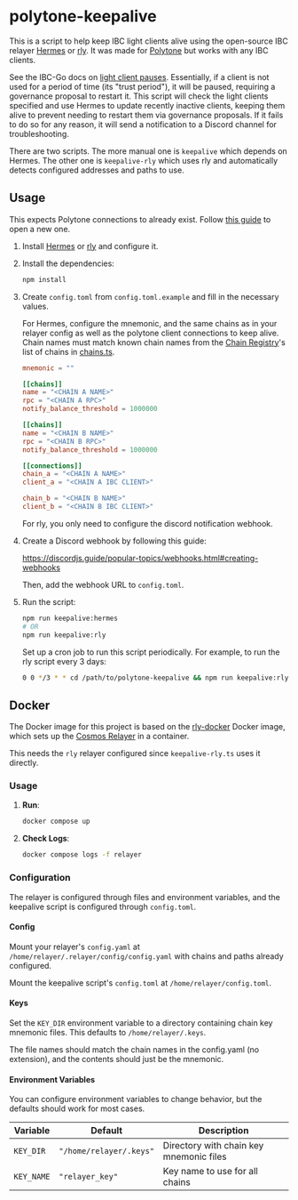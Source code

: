 # polytone-keepalive

This is a script to help keep IBC light clients alive using the open-source IBC
relayer [Hermes](https://hermes.informal.systems) or
[rly](https://github.com/cosmos/relayer). It was made for
[Polytone](https://github.com/DA0-DA0/polytone) but works with any IBC clients.

See the IBC-Go docs on [light client
pauses](https://ibc.cosmos.network/main/ibc/proposals.html). Essentially, if a
client is not used for a period of time (its "trust period"), it will be paused,
requiring a governance proposal to restart it. This script will check the light
clients specified and use Hermes to update recently inactive clients, keeping
them alive to prevent needing to restart them via governance proposals. If it
fails to do so for any reason, it will send a notification to a Discord channel
for troubleshooting.

There are two scripts. The more manual one is `keepalive` which depends on
Hermes. The other one is `keepalive-rly` which uses rly and automatically
detects configured addresses and paths to use.

## Usage

This expects Polytone connections to already exist. Follow [this
guide](https://github.com/DA0-DA0/polytone/wiki/How-to-set-up-a-new-polytone-connection)
to open a new one.

1. Install [Hermes](https://hermes.informal.systems) or
   [rly](https://github.com/cosmos/relayer) and configure it.

2. Install the dependencies:

   ```sh
   npm install
   ```

3. Create `config.toml` from `config.toml.example` and fill in the necessary
   values.

   For Hermes, configure the mnemonic, and the same chains as in your relayer
   config as well as the polytone client connections to keep alive. Chain names
   must match known chain names from the [Chain
   Registry](https://github.com/cosmology-tech/chain-registry)'s list of chains
   in
   [chains.ts](https://github.com/cosmology-tech/chain-registry/blob/main/packages/chain-registry/src/chains.ts).

   ```toml
   mnemonic = ""

   [[chains]]
   name = "<CHAIN A NAME>"
   rpc = "<CHAIN A RPC>"
   notify_balance_threshold = 1000000

   [[chains]]
   name = "<CHAIN B NAME>"
   rpc = "<CHAIN B RPC>"
   notify_balance_threshold = 1000000

   [[connections]]
   chain_a = "<CHAIN A NAME>"
   client_a = "<CHAIN A IBC CLIENT>"

   chain_b = "<CHAIN B NAME>"
   client_b = "<CHAIN B IBC CLIENT>"
   ```

   For rly, you only need to configure the discord notification webhook.

4. Create a Discord webhook by following this guide:

   https://discordjs.guide/popular-topics/webhooks.html#creating-webhooks

   Then, add the webhook URL to `config.toml`.

5. Run the script:

   ```sh
   npm run keepalive:hermes
   # OR
   npm run keepalive:rly
   ```

   Set up a cron job to run this script periodically. For example, to run the
   rly script every 3 days:

   ```sh
   0 0 */3 * * cd /path/to/polytone-keepalive && npm run keepalive:rly
   ```

## Docker

The Docker image for this project is based on the
[rly-docker](https://github.com/NoahSaso/rly-docker) Docker image, which sets up
the [Cosmos Relayer](https://github.com/cosmos/relayer) in a container.

This needs the `rly` relayer configured since `keepalive-rly.ts` uses it
directly.

### Usage

1. **Run**:

   ```bash
   docker compose up
   ```

2. **Check Logs**:

   ```bash
   docker compose logs -f relayer
   ```

### Configuration

The relayer is configured through files and environment variables, and the
keepalive script is configured through `config.toml`.

#### Config

Mount your relayer's `config.yaml` at
`/home/relayer/.relayer/config/config.yaml` with chains and paths already
configured.

Mount the keepalive script's `config.toml` at `/home/relayer/config.toml`.

#### Keys

Set the `KEY_DIR` environment variable to a directory containing chain key
mnemonic files. This defaults to `/home/relayer/.keys`.

The file names should match the chain names in the config.yaml (no extension),
and the contents should just be the mnemonic.

#### Environment Variables

You can configure environment variables to change behavior, but the defaults
should work for most cases.

| Variable          | Default                 | Description                                       |
| ----------------- | ----------------------- | ------------------------------------------------- |
| `KEY_DIR`         | `"/home/relayer/.keys"` | Directory with chain key mnemonic files           |
| `KEY_NAME`        | `"relayer_key"`         | Key name to use for all chains                    |
